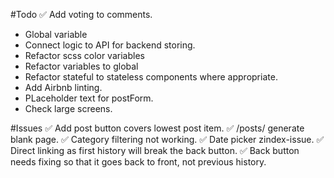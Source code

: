 #Todo
✅ Add voting to comments.
- Global variable
- Connect logic to API for backend storing.
- Refactor scss color variables
- Refactor variables to global
- Refactor stateful to stateless components where appropriate.
- Add Airbnb linting.
- PLaceholder text for postForm.
- Check large screens.

#Issues
✅ Add post button covers lowest post item.
✅ /posts/ generate blank page.
✅ Category filtering not working.
✅ Date picker zindex-issue.
✅ Direct linking as first history will break the back button.
✅ Back button needs fixing so that it goes back to front, not previous history.
